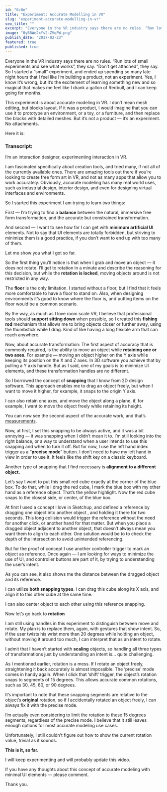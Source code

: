 ```yaml
---
id: "0c8e"
title: "Experiment: Accurate Modelling in VR"
slug: "experiment-accurate-modelling-in-vr"
seo_title: ""
excerpt: "Everyone in the VR industry says there are no rules. “Run lots of small experiments and see what works”, they say. “Don’t get attached”…"
image: "0yBBWe2xYs2-ZVqPW.png"
publish_date: "2017-03-23"
featured: true
published: true
---
```


Everyone in the VR industry says there are no rules. “Run lots of small experiments and see what works”, they say. “Don’t get attached”, they say. So I started a “small” experiment, and ended up spending so many late night hours that I feel like I’m building a product, not an experiment. Yes, I know it’s wrong, but it’s the excitement of learning something new and so magical that makes me feel like I drank a gallon of Redbull, and I can keep going for months.

This experiment is about accurate modeling in VR. I don’t mean mesh editing, but blocks layout. If it was a product, I would imagine that you can use it to prototype an environment, or a toy, or a furniture, and then replace the blocks with detailed meshes. But it’s not a product — it’s an experiment. No attachments.

Here it is:

### Transcript:

I’m an interaction designer, experimenting interaction in VR.

I am fascinated specifically about creation tools, and tried many, if not all of the currently available ones. There are amazing tools out there if you’re looking to create free form art in VR, and not as many apps that allow you to work accurately. Obviously, accurate modeling has many real world uses, such as industrial design, interior design, and even for designing virtual interfaces and environments.

So I started this experiment I am trying to learn two things:

First — I’m trying to find a **balance** between the natural, immersive free form transformation, and the accurate but constrained transformation.

And second — I want to see how far I can get with **minimum artificial UI** elements. Not to say that UI elements are totally forbidden, but striving to minimize them is a good practice, if you don’t want to end up with too many of them.

Let me show you what I got so far.

So the first thing you’ll notice is that when I grab and move an object — it does not rotate. I’ll get to rotation in a minute and describe the reasoning for this decision, but while the **rotation is locked**, moving objects around is not restricted in any way.

The **floor** is the only limitation. I started without a floor, but I find that it feels more comfortable to have a floor to stand on. Also, when designing environments it’s good to know where the floor is, and putting items on the floor would be a common scenario.

By the way, as much as I love room scale VR, I believe that professional tools should **support sitting down** when possible, so I created this **fishing rod** mechanism that allows me to bring objects closer or further away, using the thumbstick while I drag. Kind of like having a long flexible arm that can reach anywhere.

Now, about accurate transformation: The first aspect of accuracy that is commonly required, is the ability to move an object while **retaining one or two axes**. For example — moving an object higher on the Y axis while keeping its position on the X and Z axes. In 3D software you achieve that by pulling a Y axis handle. But as I said, one of my goals is to minimize UI elements, and these transformation handles are no different.

So I borrowed the concept of **snapping** that I know from 2D design software. This approach enables me to drag an object freely, but when I want to move it higher, for example, it snaps to the origin Y axis.

I can also retain one axes, and move the object along a plane, if, for example, I want to move the object freely while retaining its height.

You can now see the second aspect of the accurate work, and that’s [measurements](http://vrux.design/text-labels-in-vr/).

Now, at first, I set this snapping to be always active, and it was a bit annoying — it was snapping when I didn’t mean it to. I’m still looking into the right balance, or a way to understand when a user intends to use this snapping and when to turn it off. But for now, I use the left hand index trigger as a “**precise mode**” button. I don’t need to have my left hand in view in order to use it. It feels like the shift key on a classic keyboard.

Another type of snapping that I find necessary is **alignment to a different object.**

Let’s say I want to put this small red cube exactly at the corner of the blue box. To do that, while I drag the red cube, I mark the blue box with my other hand as a reference object. That’s the yellow highlight. Now the red cube snaps to the closest side, or center, of the blue box.

At first I used a concept I love in Sketchup, and defined a reference by dragging one object into another object , and holding it there for two seconds. This long collision would trigger the reference without the need for another click, or another hand for that matter. But when you place a dragged object adjacent to another object, that doesn’t always mean you want them to align to each other. One solution would be to to check the depth of the intersection to avoid unintended referencing.

But for the proof of concept I use another controller trigger to mark an object as reference. Once again — I am looking for ways to minimize the use of UI, and controller buttons are part of it, by trying to understanding the user’s intent.

As you can see, it also shows me the distance between the dragged object and its reference.

I can utilize **both snapping types**. I can drag this cube along its X axis, and align it to this other cube at the same time.

I can also center object to each other using this reference snapping.

Now let’s go back to **rotation**

I am still using handles in this experiment to distinguish between move and rotate. My plan is to replace them, again, with gestures that show intent. So, if the user twists his wrist more than 20 degrees while holding an object, without moving it around too much, I can interpret that as an intent to rotate.

I admit that I haven’t started with **scaling** objects, so handling all three types of transformations just by understanding an intent is… quite challenging.

As I mentioned earlier, rotation is a mess. If I rotate an object freely, straightening it back accurately is almost impossible. The ‘precise’ mode comes in handy again. When I click that ‘shift’ trigger, the object’s rotation snaps to segments of 15 degrees. This allows accurate common rotations, such as 30, 45, 60, or 90 degrees.

It’s important to note that these snapping segments are relative to the object’s **original** rotation, so if I accidentally rotated an object freely, I can always fix it with the precise mode.

I’m actually even considering to limit the rotation to these 15 degrees segments, regardless of the precise mode. I believe that it still leaves enough options for most accurate modeling use cases.

Unfortunately, I still couldn’t figure out how to show the current rotation value, trivial as it sounds.

**This is it, so far.**

I will keep experimenting and will probably update this video.

If you have any thoughts about this concept of accurate modeling with minimal UI elements — please comment.

Thank you.